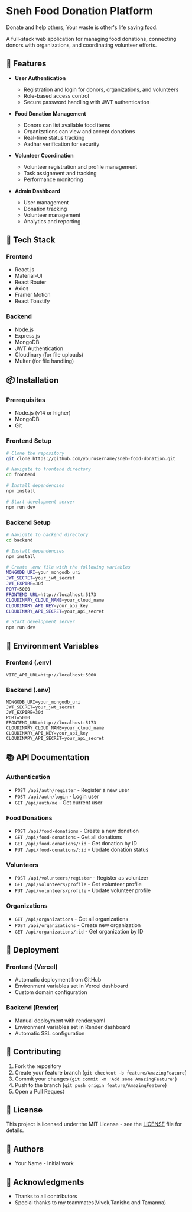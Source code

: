 # Sneh Food Donation Platform
Donate and help others,
Your waste is other's life saving food.

A full-stack web application for managing food donations, connecting donors with organizations, and coordinating volunteer efforts.

## 🌟 Features

- **User Authentication**
  - Registration and login for donors, organizations, and volunteers
  - Role-based access control
  - Secure password handling with JWT authentication

- **Food Donation Management**
  - Donors can list available food items
  - Organizations can view and accept donations
  - Real-time status tracking
  - Aadhar verification for security

- **Volunteer Coordination**
  - Volunteer registration and profile management
  - Task assignment and tracking
  - Performance monitoring

- **Admin Dashboard**
  - User management
  - Donation tracking
  - Volunteer management
  - Analytics and reporting

## 🚀 Tech Stack

### Frontend
- React.js
- Material-UI
- React Router
- Axios
- Framer Motion
- React Toastify

### Backend
- Node.js
- Express.js
- MongoDB
- JWT Authentication
- Cloudinary (for file uploads)
- Multer (for file handling)

## 📦 Installation

### Prerequisites
- Node.js (v14 or higher)
- MongoDB
- Git

### Frontend Setup
```bash
# Clone the repository
git clone https://github.com/yourusername/sneh-food-donation.git

# Navigate to frontend directory
cd frontend

# Install dependencies
npm install

# Start development server
npm run dev
```

### Backend Setup
```bash
# Navigate to backend directory
cd backend

# Install dependencies
npm install

# Create .env file with the following variables
MONGODB_URI=your_mongodb_uri
JWT_SECRET=your_jwt_secret
JWT_EXPIRE=30d
PORT=5000
FRONTEND_URL=http://localhost:5173
CLOUDINARY_CLOUD_NAME=your_cloud_name
CLOUDINARY_API_KEY=your_api_key
CLOUDINARY_API_SECRET=your_api_secret

# Start development server
npm run dev
```

## 🔧 Environment Variables

### Frontend (.env)
```
VITE_API_URL=http://localhost:5000
```

### Backend (.env)
```
MONGODB_URI=your_mongodb_uri
JWT_SECRET=your_jwt_secret
JWT_EXPIRE=30d
PORT=5000
FRONTEND_URL=http://localhost:5173
CLOUDINARY_CLOUD_NAME=your_cloud_name
CLOUDINARY_API_KEY=your_api_key
CLOUDINARY_API_SECRET=your_api_secret
```

## 📚 API Documentation

### Authentication
- `POST /api/auth/register` - Register a new user
- `POST /api/auth/login` - Login user
- `GET /api/auth/me` - Get current user

### Food Donations
- `POST /api/food-donations` - Create a new donation
- `GET /api/food-donations` - Get all donations
- `GET /api/food-donations/:id` - Get donation by ID
- `PUT /api/food-donations/:id` - Update donation status

### Volunteers
- `POST /api/volunteers/register` - Register as volunteer
- `GET /api/volunteers/profile` - Get volunteer profile
- `PUT /api/volunteers/profile` - Update volunteer profile

### Organizations
- `GET /api/organizations` - Get all organizations
- `POST /api/organizations` - Create new organization
- `GET /api/organizations/:id` - Get organization by ID

## 🚀 Deployment

### Frontend (Vercel)
- Automatic deployment from GitHub
- Environment variables set in Vercel dashboard
- Custom domain configuration

### Backend (Render)
- Manual deployment with render.yaml
- Environment variables set in Render dashboard
- Automatic SSL configuration

## 🤝 Contributing

1. Fork the repository
2. Create your feature branch (`git checkout -b feature/AmazingFeature`)
3. Commit your changes (`git commit -m 'Add some AmazingFeature'`)
4. Push to the branch (`git push origin feature/AmazingFeature`)
5. Open a Pull Request

## 📝 License

This project is licensed under the MIT License - see the [LICENSE](LICENSE) file for details.

## 👥 Authors

- Your Name - Initial work

## 🙏 Acknowledgments

- Thanks to all contributors
- Special thanks to my teammates(Vivek,Tanishq and Tamanna)

